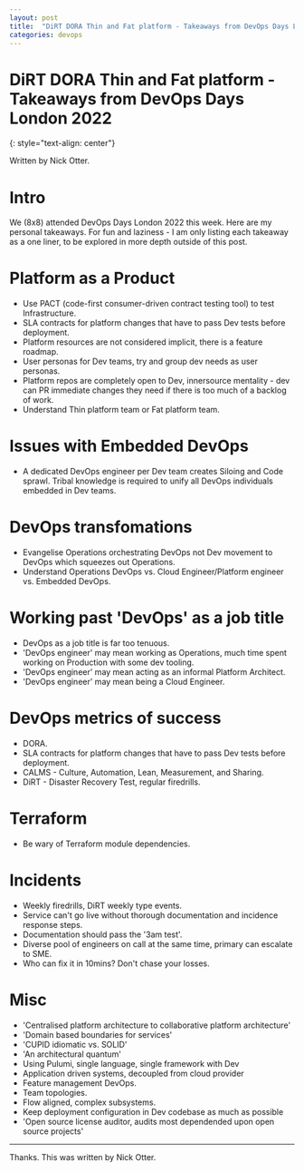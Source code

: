 ```yaml
---
layout: post
title:  "DiRT DORA Thin and Fat platform - Takeaways from DevOps Days London 2022"
categories: devops
---
```


# DiRT DORA Thin and Fat platform - Takeaways from DevOps Days London 2022
{: style="text-align: center"}

Written by Nick Otter. 

# Intro

We (8x8) attended DevOps Days London 2022 this week. Here are my personal takeaways. For fun and laziness - I am only listing each takeaway as a one liner, to be explored in more depth outside of this post.

# Platform as a Product

* Use PACT (code-first consumer-driven contract testing tool) to test Infrastructure.
* SLA contracts for platform changes that have to pass Dev tests before deployment.
* Platform resources are not considered implicit, there is a feature roadmap.
* User personas for Dev teams, try and group dev needs as user personas.
* Platform repos are completely open to Dev, innersource mentality - dev can PR immediate changes they need if there is too much of a backlog of work.
* Understand Thin platform team or Fat platform team.

# Issues with Embedded DevOps
* A dedicated DevOps engineer per Dev team creates Siloing and Code sprawl. Tribal knowledge is required to unify all DevOps individuals embedded in Dev teams.

# DevOps transfomations
* Evangelise Operations orchestrating DevOps not Dev movement to DevOps which squeezes out Operations.
* Understand Operations DevOps vs. Cloud Engineer/Platform engineer vs. Embedded DevOps.

# Working past 'DevOps' as a job title
* DevOps as a job title is far too tenuous.
* 'DevOps engineer' may mean working as Operations, much time spent working on Production with some dev tooling.
* 'DevOps engineer' may mean acting as an informal Platform Architect.
* 'DevOps engineer' may mean being a Cloud Engineer.

# DevOps metrics of success
* DORA.
* SLA contracts for platform changes that have to pass Dev tests before deployment.
* CALMS - Culture, Automation, Lean, Measurement, and Sharing.
* DiRT - Disaster Recovery Test, regular firedrills.

# Terraform
* Be wary of Terraform module dependencies.

# Incidents
* Weekly firedrills, DiRT weekly type events.
* Service can't go live without thorough documentation and incidence response steps.
* Documentation should pass the '3am test'.
* Diverse pool of engineers on call at the same time, primary can escalate to SME.
* Who can fix it in 10mins? Don't chase your losses.

# Misc
* 'Centralised platform architecture to collaborative platform architecture'
* 'Domain based boundaries for services'
* 'CUPID idiomatic vs. SOLID' 
* 'An architectural quantum'
* Using Pulumi, single language, single framework with Dev
* Application driven systems, decoupled from cloud provider
* Feature management DevOps.
* Team topologies.
* Flow aligned, complex subsystems.
* Keep deployment configuration in Dev codebase as much as possible
* 'Open source license auditor, audits most dependended upon open source projects'

---

Thanks. This was written by Nick Otter.
